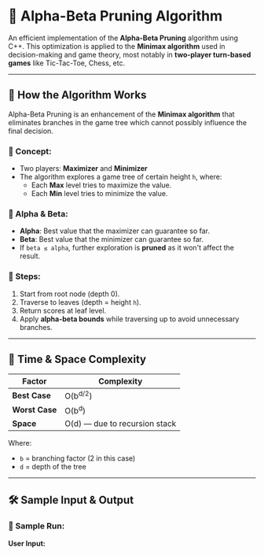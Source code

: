 # 🎯 Alpha-Beta Pruning Algorithm

An efficient implementation of the **Alpha-Beta Pruning** algorithm using C++. This optimization is applied to the **Minimax algorithm** used in decision-making and game theory, most notably in **two-player turn-based games** like Tic-Tac-Toe, Chess, etc.

---

## 📌 How the Algorithm Works

Alpha-Beta Pruning is an enhancement of the **Minimax algorithm** that eliminates branches in the game tree which cannot possibly influence the final decision.

### 🧠 Concept:
- Two players: **Maximizer** and **Minimizer**
- The algorithm explores a game tree of certain height `h`, where:
  - Each **Max** level tries to maximize the value.
  - Each **Min** level tries to minimize the value.

### 🔁 Alpha & Beta:
- **Alpha**: Best value that the maximizer can guarantee so far.
- **Beta**: Best value that the minimizer can guarantee so far.
- If `beta ≤ alpha`, further exploration is **pruned** as it won't affect the result.

### 👣 Steps:
1. Start from root node (depth 0).
2. Traverse to leaves (depth = height `h`).
3. Return scores at leaf level.
4. Apply **alpha-beta bounds** while traversing up to avoid unnecessary branches.

---

## 🧮 Time & Space Complexity

| Factor            | Complexity  |
|------------------|-------------|
| **Best Case**     | O(b<sup>d/2</sup>) |
| **Worst Case**    | O(b<sup>d</sup>)   |
| **Space**         | O(d) — due to recursion stack |

Where:
- `b` = branching factor (2 in this case)
- `d` = depth of the tree

---

## 🛠 Sample Input & Output

### 🔢 Sample Run:

**User Input:**
